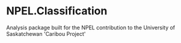 # NPEL.Classification
Analysis package built for the NPEL contribution to the University of Saskatchewan 'Caribou Project'
